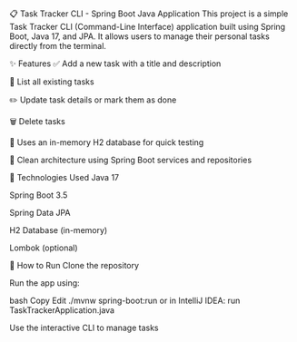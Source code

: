 
📋 Task Tracker CLI - Spring Boot Java Application
This project is a simple Task Tracker CLI (Command-Line Interface) application built using Spring Boot, Java 17, and JPA. It allows users to manage their personal tasks directly from the terminal.

✨ Features
✅ Add a new task with a title and description

📄 List all existing tasks

✏️ Update task details or mark them as done

🗑️ Delete tasks

💾 Uses an in-memory H2 database for quick testing

🧼 Clean architecture using Spring Boot services and repositories

🚀 Technologies Used
Java 17

Spring Boot 3.5

Spring Data JPA

H2 Database (in-memory)

Lombok (optional)

🔧 How to Run
Clone the repository

Run the app using:

bash
Copy
Edit
./mvnw spring-boot:run
or in IntelliJ IDEA: run TaskTrackerApplication.java

Use the interactive CLI to manage tasks

